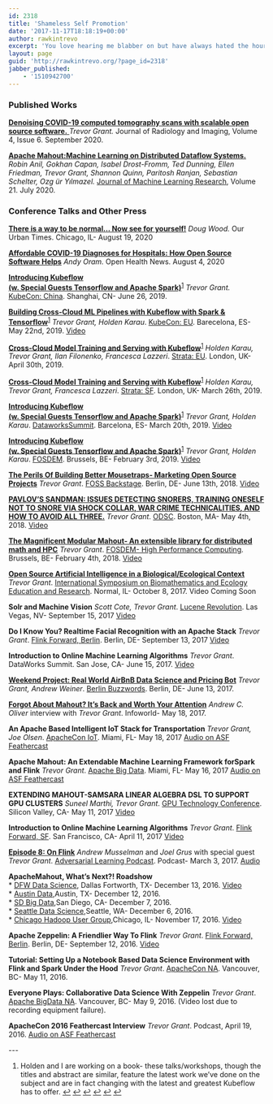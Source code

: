 ```yaml
---
id: 2318
title: 'Shameless Self Promotion'
date: '2017-11-17T18:18:19+00:00'
author: rawkintrevo
excerpt: 'You love hearing me blabber on but have always hated the hours of scouring the internet to find all of my talks- now here they are in one convenient place!'
layout: page
guid: 'http://rawkintrevo.org/?page_id=2318'
jabber_published:
    - '1510942700'
---
```


### Published Works

[**Denoising COVID-19 computed tomography scans with scalable open source software.** ](https://nobleresearch.org/Doi/10.14312/2399-8172.2020-6)*Trevor Grant.* Journal of Radiology and Imaging, Volume 4, Issue 6. September 2020.

**[Apache Mahout:Machine Learning on Distributed Dataflow Systems.](https://jmlr.csail.mit.edu/papers/volume21/18-800/18-800.pdf)** *Robin Anil, Gokhan Capan, Isabel Drost-Fromm, Ted Dunning, Ellen Friedman, Trevor Grant, Shannon Quinn, Paritosh Ranjan, Sebastian Schelter, Ozg ̈ur Yılmazel.* [Journal of Machine Learning Research](http://www.jmlr.org/), Volume 21. July 2020.

### Conference Talks and Other Press

**[There is a way to be normal… Now see for yourself!](http://www.oururbantimes.com/parks/there-way-be-normal-nowsee-yourself)** *Doug Wood.* Our Urban Times. Chicago, IL- August 19, 2020

**[Affordable COVID-19 Diagnoses for Hospitals: How Open Source Software Helps](https://www.openhealthnews.com/articles/2020/affordable-covid-19-diagnoses-hospitals-how-open-source-software-helps)** *Andy Oram.* Open Health News. August 4, 2020

**[Introducing Kubeflow  
(w. Special Guests Tensorflow and Apache Spark)](https://dataworkssummit.com/barcelona-2019/session/introducing-kubeflow-w-special-guests-tensorflow-and-apache-spark/)**<sup id="fnref5:2318-1">[1](#fn-2318-1)</sup> *Trevor Grant.* [KubeCon: China](https://kccncosschn19eng.sched.com/event/Nrvp/introducing-kubeflow-w-special-guests-tensorflow-and-apache-spark-trevor-grant-ibm). Shanghai, CN- June 26, 2019.

**[Building Cross-Cloud ML Pipelines with Kubeflow with Spark &amp; Tensorflow](https://sched.co/MPaZ)**<sup id="fnref-2318-1">[1](#fn-2318-1)</sup> *Trevor Grant, Holden Karau*. [KubeCon: EU](https://events.linuxfoundation.org/events/kubecon-cloudnativecon-europe-2019/). Barecelona, ES- May 22nd, 2019. [Video](https://youtu.be/jdBbFSghM2s)

**[Cross-Cloud Model Training and Serving with Kubeflow](https://conferences.oreilly.com/strata/strata-eu/public/schedule/detail/74089)**<sup id="fnref2:2318-1">[1](#fn-2318-1)</sup> *Holden Karau, Trevor Grant, Ilan Filonenko, Francesca Lazzeri*. [Strata: EU](https://conferences.oreilly.com/strata/strata-eu/). London, UK- April 30th, 2019.

**[Cross-Cloud Model Training and Serving with Kubeflow](https://conferences.oreilly.com/strata/strata-ca/public/schedule/detail/72845)**<sup id="fnref3:2318-1">[1](#fn-2318-1)</sup> *Holden Karau, Trevor Grant, Francesca Lazzeri*. [Strata: SF](https://conferences.oreilly.com/strata/strata-ca/). London, UK- March 26th, 2019.

**[Introducing Kubeflow  
(w. Special Guests Tensorflow and Apache Spark)](https://dataworkssummit.com/barcelona-2019/session/introducing-kubeflow-w-special-guests-tensorflow-and-apache-spark/)**<sup id="fnref5:2318-1">[1](#fn-2318-1)</sup> *Trevor Grant, Holden Karau*. [DataworksSummit](https://dataworkssummit.com). Barcelona, ES- March 20th, 2019. [Video](https://youtu.be/DUPNgMRV1-I)

**[Introducing Kubeflow  
(w. Special Guests Tensorflow and Apache Spark)](https://fosdem.org/2019/schedule/event/kubeflow/)**<sup id="fnref6:2318-1">[1](#fn-2318-1)</sup> *Trevor Grant, Holden Karau*. [FOSDEM](https://fosdem.org). Brussels, BE- February 3rd, 2019. [Video](https://fosdem.org/2019/schedule/event/kubeflow/)

**[The Perils Of Building Better Mousetraps- Marketing Open Source Projects](https://foss-backstage.de/session/perils-building-better-mousetraps-or-marketing-open-source-developers)** *Trevor Grant*. [FOSS Backstage](https://foss-backstage.de). Berlin, DE- June 13th, 2018. [Video](https://www.youtube.com/watch?v=_eSnbqUKfM8&list=PLq-odUc2x7i-1f8XW3aYwGRc7YoWcCIxA)

**[PAVLOV’S SANDMAN: ISSUES DETECTING SNORERS, TRAINING ONESELF NOT TO SNORE VIA SHOCK COLLAR, WAR CRIME TECHNICALITIES, AND HOW TO AVOID ALL THREE.](https://odsc.com/training/portfolio/pavlovs-sandman-issues-detecting-snorers-training-oneself-not-to-snore-via-shock-collar-war-crime-technicalities-and-how-to-avoid-all-three)** *Trevor Grant*. [ODSC](https://odsc.com). Boston, MA- May 4th, 2018. [Video](https://www.youtube.com/watch?v=-3HodpJUn8U&feature=youtu.be)

**[The Magnificent Modular Mahout- An extensible library for distributed math and HPC](https://fosdem.org/2018/schedule/event/modular_mahout/)** *Trevor Grant*. [FOSDEM- High Performance Computing](https://fosdem.org/2018/schedule/track/hpc,_big_data,_and_data_science/). Brussels, BE- February 4th, 2018. [Video](https://www.youtube.com/watch?v=PWjd9xyFrzk)

**[Open Source Artificial Intelligence in a Biological/Ecological Context](https://ir.library.illinoisstate.edu/cgi/viewcontent.cgi?article=1207&context=beer)** *Trevor Grant*. [International Symposium on Biomathematics and Ecology Education and Research](https://about.illinoisstate.edu/biomath/beer/Pages/default.aspx). Normal, IL- October 8, 2017. Video Coming Soon

**Solr and Machine Vision** *Scott Cote, Trevor Grant*. [Lucene Revolution](https://lucenesolrrevolution2017.sched.com/event/BAwM/solr-and-machine-vision). Las Vegas, NV- September 15, 2017 [Video](https://www.youtube.com/watch?v=wHBs_7VaScU)

**Do I Know You? Realtime Facial Recognition with an Apache Stack** *Trevor Grant*. [Flink Forward, Berlin](https://berlin.flink-forward.org/kb_sessions/do-i-know-you-real-time-facial-recognition-with-an-apache-stack/). Berlin, DE- September 13, 2017 [Video](https://www.youtube.com/watch?v=DEQzoclTzbY)

**Introduction to Online Machine Learning Algorithms** *Trevor Grant*. DataWorks Summit. San Jose, CA- June 15, 2017. [Video](https://www.youtube.com/watch?v=O3gd6elZOlA)

**[Weekend Project: Real World AirBnB Data Science and Pricing Bot](https://berlinbuzzwords.de/17/session/weekend-project-real-world-airbnb-data-science-and-pricing-bot)** *Trevor Grant, Andrew Weiner*. [Berlin Buzzwords](https://berlinbuzzwords.de/17/). Berlin, DE- June 13, 2017.

**[Forgot About Mahout? It’s Back and Worth Your Attention](https://www.infoworld.com/article/3197429/machine-learning/forgot-about-mahout-its-back-and-worth-your-attention.html)** *Andrew C. Oliver* interview with *Trevor Grant*. Infoworld- May 18, 2017.

**An Apache Based Intelligent IoT Stack for Transportation** *Trevor Grant, Joe Olsen*. [ApacheCon IoT](https://apachecon2017.sched.com/event/9zos/an-apache-based-intelligent-iot-stack-for-transportation-trevor-grant-ibm?iframe=no&w=&sidebar=yes&bg=no). Miami, FL- May 18, 2017 [Audio on ASF Feathercast](https://feathercast.apache.org/2017/05/30/apachecon-miami-2017-apache-mahout​-​an​-​extendable​-​machine​-​learning​-​framework​-​for​/)

**Apache​ ​Mahout:​ ​An​ ​Extendable​ ​Machine​ ​Learning​ ​Framework​ ​for​ ​Spark​ ​and​ ​Flink** *Trevor Grant*. [Apache Big Data](https://apachebigdata2017.sched.com/event/9ztC/apache-mahout-an-extendable-machine-learning-framework-for-spark-and-flink-trevor-grant-ibm?iframe=no&w=&sidebar=yes&bg=no). Miami, FL- May 16, 2017 [Audio on ASF Feathercast](https://feathercast.apache.org/2017/05/30/apachecon-miami-2017-apache-mahout​-​an​-​extendable​-​machine​-​learning​-​framework​-​for​/)

**EXTENDING MAHOUT-SAMSARA LINEAR ALGEBRA DSL TO SUPPORT GPU CLUSTERS** *Suneel Marthi, Trevor Grant*. [GPU Technology Conference](https://gputechconf2017.smarteventscloud.com/connect/sessionDetail.ww?SESSION_ID=110060). Silicon Valley, CA- May 11, 2017 [Video](http://on-demand.gputechconf.com/gtc/2017/video/s7572-extending-mahout-samsara-linear-algebra-dsl-to-support-gpu-clusters.mp4)

**Introduction to Online Machine Learning Algorithms** *Trevor Grant*. [Flink Forward, SF](https://sf-2017.flink-forward.org/kb_sessions/introduction-to-online-machine-learning-algorithms/). San Francisco, CA- April 11, 2017 [Video](https://www.youtube.com/watch?v=h3j1JdtbhOI)

**[Episode 8: On Flink](http://adversariallearning.com/episode-8-on-flink.html)** *Andrew Musselman* and *Joel Grus* with special guest *Trevor Grant*. [Adversarial Learning Podcast](http://adversariallearning.com). Podcast- March 3, 2017. [Audio](http://adversariallearning.com/episode-8-on-flink.html)

**ApacheMahout, What’s Next?! Roadshow**  
\* [DFW Data Science](https://www.meetup.com/DFW-Data-Science/events/235386633/), Dallas Fortworth, TX- December 13, 2016. [Video](https://www.youtube.com/watch?v=GiHH6UJHVgE)  
\* [Austin Data](https://www.meetup.com/austindata/events/234943853/),Austin, TX- December 12, 2016.  
\* [SD Big Data](https://www.meetup.com/sdbigdata/events/235159487/),San Diego, CA- December 7, 2016.  
\* [Seattle Data Science](https://www.meetup.com/Seattle-Data-Science/events/235535288/),Seattle, WA- December 6, 2016.  
\* [Chicago Hadoop User Group](https://www.meetup.com/Chicago-area-Hadoop-User-Group-CHUG/events/235307676/),Chicago, IL- November 17, 2016. [Video](www.youtube.com/watch?v=XAderH4bTyY)

**Apache Zeppelin: A Friendlier Way To Flink** *Trevor Grant*. [Flink Forward, Berlin](http://2016.flink-forward.org/kb_sessions/apache-zeppelin-a-friendlier-way-to-flink/). Berlin, DE- September 12, 2016. [Video](https://www.youtube.com/watch?v=oVDSi30U7rw)

**Tutorial: Setting Up a Notebook Based Data Science Environment with Flink and Spark Under the Hood** *Trevor Grant*. [ApacheCon NA](https://apachecon2016.sched.com/event/6OMT/tutorial-setting-up-a-notebook-based-data-science-environment-with-flink-and-spark-under-the-hood-trevor-grant-market-6-additional-fee). Vancouver, BC- May 11, 2016.

**Everyone Plays: Collaborative Data Science With Zeppelin** *Trevor Grant*. [Apache BigData NA](https://apachebigdata2016.sched.com/event/6M0J/everyone-plays-collaborative-data-science-with-zeppelin-trevor-grant-market6). Vancouver, BC- May 9, 2016. (Video lost due to recording equipment failure).

**ApacheCon 2016 Feathercast Interview** *Trevor Grant*. Podcast, April 19, 2016. [Audio on ASF Feathercast](https://feathercast.apache.org/2016/04/19/apachecon-na-2016-trevor-grant-and-zeppelin/)

<div class="footnotes">---

1. Holden and I are working on a book- these talks/workshops, though the titles and abstract are similar, feature the latest work we’ve done on the subject and are in fact changing with the latest and greatest Kubeflow has to offer. [↩](#fnref-2318-1) [↩](2318-1) [↩](2318-1) [↩](2318-1) [↩](2318-1) [↩](2318-1)

</div>